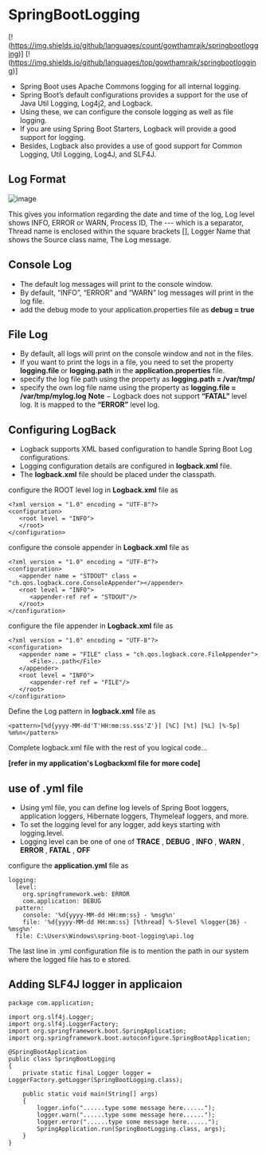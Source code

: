 # SpringBootLogging

[!(https://img.shields.io/github/languages/count/gowthamrajk/springbootlogging)]    [!(https://img.shields.io/github/languages/top/gowthamrajk/springbootlogging)]

- Spring Boot uses Apache Commons logging for all internal logging. 
- Spring Boot’s default configurations provides a support for the use of Java Util Logging, Log4j2, and Logback. 
- Using these, we can configure the console logging as well as file logging.
- If you are using Spring Boot Starters, Logback will provide a good support for logging. 
- Besides, Logback also provides a use of good support for Common Logging, Util Logging, Log4J, and SLF4J.

## Log Format

![image](https://user-images.githubusercontent.com/43011442/120165744-80742b80-c219-11eb-8802-4bdd33f15245.png)

This gives you information regarding the date and time of the log, Log level shows INFO, ERROR or WARN, Process ID, The --- which is a separator, Thread name is enclosed within the square brackets [], Logger Name that shows the Source class name, The Log message. 

## Console Log

- The default log messages will print to the console window. 
- By default, “INFO”, “ERROR” and “WARN” log messages will print in the log file.
- add the debug mode to your application.properties file as **debug = true**

## File Log

- By default, all logs will print on the console window and not in the files. 
- If you want to print the logs in a file, you need to set the property **logging.file** or **logging.path** in the **application.properties** file.
- specify the log file path using the property as **logging.path = /var/tmp/**
- specify the own log file name using the property as **logging.file = /var/tmp/mylog.log**
**Note** − Logback does not support **“FATAL”** level log. It is mapped to the **“ERROR”** level log.

## Configuring LogBack

- Logback supports XML based configuration to handle Spring Boot Log configurations. 
- Logging configuration details are configured in **logback.xml** file. 
- The **logback.xml** file should be placed under the classpath.

configure the ROOT level log in **Logback.xml** file as 

    <?xml version = "1.0" encoding = "UTF-8"?>
    <configuration>
       <root level = "INFO">
       </root>
    </configuration>

configure the console appender in **Logback.xml** file as

    <?xml version = "1.0" encoding = "UTF-8"?>
    <configuration>
       <appender name = "STDOUT" class = "ch.qos.logback.core.ConsoleAppender"></appender>
       <root level = "INFO">
          <appender-ref ref = "STDOUT"/> 
       </root>
    </configuration>

configure the file appender in **Logback.xml** file as

    <?xml version = "1.0" encoding = "UTF-8"?>
    <configuration>
       <appender name = "FILE" class = "ch.qos.logback.core.FileAppender">
          <File>...path</File>
       </appender>   
       <root level = "INFO">
          <appender-ref ref = "FILE"/>
       </root>
    </configuration>
    
Define the Log pattern in **logback.xml** file as

    <pattern>[%d{yyyy-MM-dd'T'HH:mm:ss.sss'Z'}] [%C] [%t] [%L] [%-5p] %m%n</pattern>
    
Complete logback.xml file with the rest of you logical code...

**[refer in my application's Logbackxml file for more code]**

## use of .yml file

- Using yml file, you can define log levels of Spring Boot loggers, application loggers, Hibernate loggers, Thymeleaf loggers, and more. 
- To set the logging level for any logger, add keys starting with logging.level. 
- Logging level can be one of one of **TRACE** , **DEBUG** , **INFO** , **WARN** , **ERROR** , **FATAL** , **OFF**

configure the **application.yml** file as

    logging:
      level:
        org.springframework.web: ERROR
        com.application: DEBUG
      pattern:
        console: '%d{yyyy-MM-dd HH:mm:ss} - %msg%n'
        file: '%d{yyyy-MM-dd HH:mm:ss} [%thread] %-5level %logger{36} - %msg%n'
      file: C:\Users\Windows\spring-boot-logging\api.log
      
The last line in .yml configuration file is to mention the path in our system where the logged file has to e stored.

## Adding SLF4J logger in applicaion

    package com.application;

    import org.slf4j.Logger;
    import org.slf4j.LoggerFactory;
    import org.springframework.boot.SpringApplication;
    import org.springframework.boot.autoconfigure.SpringBootApplication;

    @SpringBootApplication
    public class SpringBootLogging 
    {
        private static final Logger logger = LoggerFactory.getLogger(SpringBootLogging.class);
   
        public static void main(String[] args) 
        {
            logger.info("......type some message here......");
            logger.warn("......type some message here......");
            logger.error("......type some message here......");
            SpringApplication.run(SpringBootLogging.class, args);
        }
    }
    
